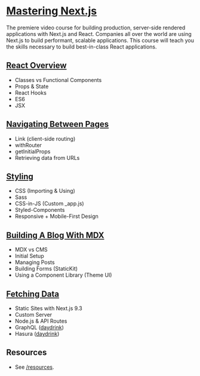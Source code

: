# [Mastering Next.js](https://masteringnextjs.com/)

The premiere video course for building production, server-side rendered applications with Next.js and React. Companies all over the world are using Next.js to build performant, scalable applications. This course will teach you the skills necessary to build best-in-class React applications.

## [React Overview](/course/react)

-   Classes vs Functional Components
-   Props & State
-   React Hooks
-   ES6
-   JSX

## [Navigating Between Pages](/course/navigation)

-   Link (client-side routing)
-   withRouter
-   getInitialProps
-   Retrieving data from URLs

## [Styling](/course/styling)

-   CSS (Importing & Using)
-   Sass
-   CSS-in-JS (Custom \_app.js)
-   Styled-Components
-   Responsive + Mobile-First Design

## [Building A Blog With MDX](/course/mdx)

-   MDX vs CMS
-   Initial Setup
-   Managing Posts
-   Building Forms (StaticKit)
-   Using a Component Library (Theme UI)

## [Fetching Data](/course/fetching-data)

-   Static Sites with Next.js 9.3
-   Custom Server
-   Node.js & API Routes
-   GraphQL ([daydrink](https://github.com/leerob/daydrink))
-   Hasura ([daydrink](https://github.com/leerob/daydrink))

## Resources

-   See [/resources](https://masteringnextjs.com/resources).
